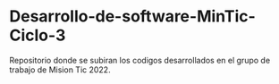 # Desarrollo-de-software-MinTic-Ciclo-3
Repositorio donde se subiran los codigos desarrollados en el grupo de trabajo de Mision Tic 2022.

